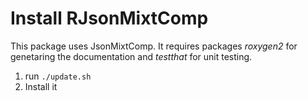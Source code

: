 # Install RJsonMixtComp

This package uses JsonMixtComp. It requires packages *roxygen2* for genetaring the documentation and *testthat* for unit testing.

1. run `./update.sh`
2. Install it 

